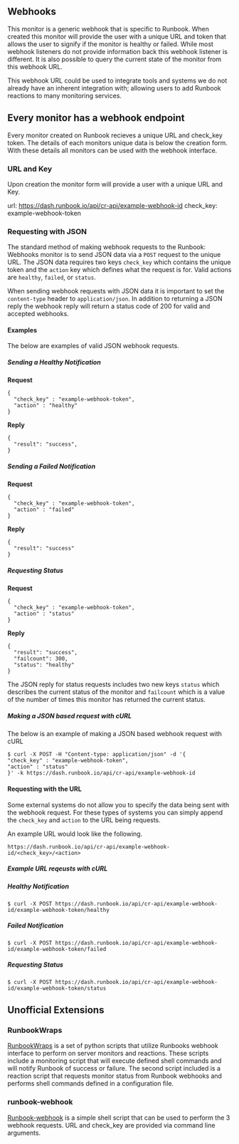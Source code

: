 ## Webhooks

This monitor is a generic webhook that is specific to Runbook. When created this monitor will provide the user with a unique URL and token that allows the user to signify if the monitor is healthy or failed. While most webhook listeners do not provide information back this webhook listener is different. It is also possible to query the current state of the monitor from this webhook URL.

This webhook URL could be used to integrate tools and systems we do not already have an inherent integration with; allowing users to add Runbook reactions to many monitoring services.

## Every monitor has a webhook endpoint

Every monitor created on Runbook recieves a unique URL and check_key token. The details of each monitors unique data is below the creation form. With these details all monitors can be used with the webhook interface.

### URL and Key

Upon creation the monitor form will provide a user with a unique URL and Key. 

url: https://dash.runbook.io/api/cr-api/example-webhook-id
check_key: example-webhook-token

### Requesting with JSON

The standard method of making webhook requests to the Runbook: Webhooks monitor is to send JSON data via a `POST` request to the unique URL. The JSON data requires two keys `check_key` which contains the unique token and the `action` key which defines what the request is for. Valid actions are `healthy`, `failed`, or `status`.

When sending webhook requests with JSON data it is important to set the `content-type` header to `application/json`. In addition to returning a JSON reply the webhook reply will return a status code of 200 for valid and accepted webhooks.

#### Examples

The below are examples of valid JSON webhook requests.

##### Sending a Healthy Notification

**Request**

    {
      "check_key" : "example-webhook-token",
      "action" : "healthy"
    }

**Reply**

    {
      "result": "success",
    }

##### Sending a Failed Notification

**Request**

    {
      "check_key" : "example-webhook-token",
      "action" : "failed"
    }

**Reply**

    {
      "result": "success"
    }


##### Requesting Status

**Request**

    {
      "check_key" : "example-webhook-token",
      "action" : "status"
    }
            
**Reply**

    {
      "result": "success",
      "failcount": 300,
      "status": "healthy"
    }

The JSON reply for status requests includes two new keys `status` which describes the current status of the monitor and `failcount` which is a value of the number of times this monitor has returned the current status.

##### Making a JSON based request with cURL

The below is an example of making a JSON based webhook request with cURL

    $ curl -X POST -H "Content-type: application/json" -d '{
    "check_key" : "example-webhook-token",
    "action" : "status"
    }' -k https://dash.runbook.io/api/cr-api/example-webhook-id
            
#### Requesting with the URL

Some external systems do not allow you to specify the data being sent with the webhook request. For these types of systems you can simply append the `check_key` and `action` to the URL being requests.

An example URL would look like the following.

    https://dash.runbook.io/api/cr-api/example-webhook-id/<check_key>/<action>

##### Example URL reqeusts with cURL

##### Healthy Notification

    $ curl -X POST https://dash.runbook.io/api/cr-api/example-webhook-id/example-webhook-token/healthy

##### Failed Notification

    $ curl -X POST https://dash.runbook.io/api/cr-api/example-webhook-id/example-webhook-token/failed

##### Requesting Status

    $ curl -X POST https://dash.runbook.io/api/cr-api/example-webhook-id/example-webhook-token/status

## Unofficial Extensions

### RunbookWraps

[RunbookWraps](https://github.com/madflojo/RunbookWraps) is a set of python scripts that utilize Runbooks webhook interface to perform on server monitors and reactions. These scripts include a monitoring script that will execute defined shell commands and will notify Runbook of success or failure. The second script included is a reaction script that requests monitor status from Runbook webhooks and performs shell commands defined in a configuration file.

### runbook-webhook

[Runbook-webhook](https://github.com/madflojo/runbook-webhook) is a simple shell script that can be used to perform the 3 webhook requests. URL and check_key are provided via command line arguments.


